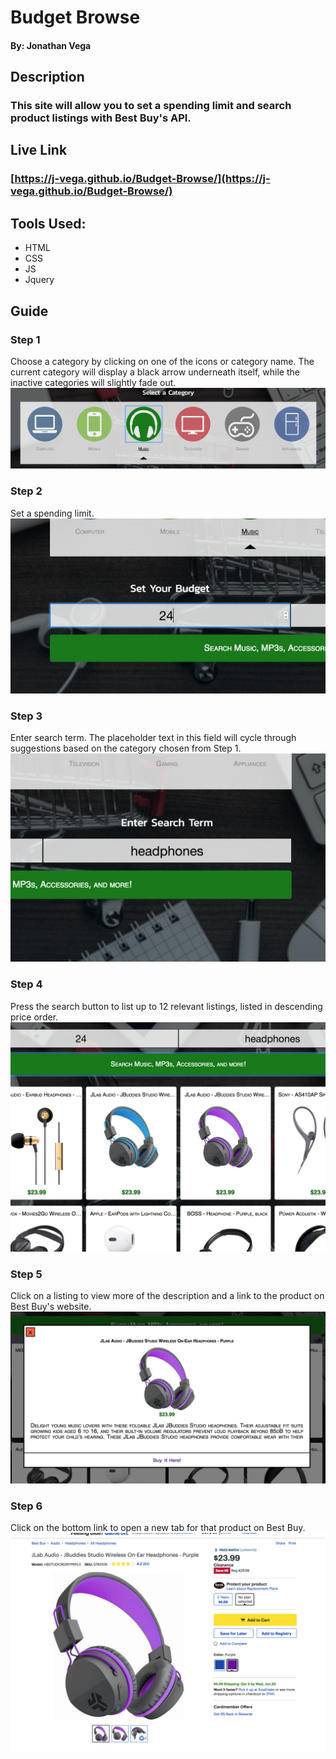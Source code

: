 # Budget Browse
  #### By: Jonathan Vega
  
## Description
### This site will allow you to set a spending limit and search product listings with Best Buy's API.

## Live Link
### [https://j-vega.github.io/Budget-Browse/](https://j-vega.github.io/Budget-Browse/)

## Tools Used:
   - HTML
   - CSS
   - JS
   - Jquery
   
## Guide

### Step 1
Choose a category by clicking on one of the icons or category name. The current category will display a black arrow underneath
  itself, while the inactive categories will slightly fade out.
 ![ScreenShot](https://github.com/J-Vega/Budget-Browse/blob/master/GuideImages/Step%201.png?raw=true)
  
### Step 2
Set a spending limit. 
![ScreenShot](https://github.com/J-Vega/Budget-Browse/blob/master/GuideImages/Step%202.png?raw=true)
### Step 3 
Enter search term. The placeholder text in this field will cycle through suggestions based on the category chosen from Step 1.
![ScreenShot](https://github.com/J-Vega/Budget-Browse/blob/master/GuideImages/Step%203.png?raw=true)
### Step 4
Press the search button to list up to 12 relevant listings, listed in descending price order.
![ScreenShot](https://github.com/J-Vega/Budget-Browse/blob/master/GuideImages/Step%204.png?raw=true)
### Step 5
Click on a listing to view more of the description and a link to the product on Best Buy's website.
![ScreenShot](https://github.com/J-Vega/Budget-Browse/blob/master/GuideImages/Step%205.png?raw=true)
### Step 6
Click on the bottom link to open a new tab for that product on Best Buy.
![ScreenShot](https://github.com/J-Vega/Budget-Browse/blob/master/GuideImages/Step%206.png?raw=true)

